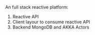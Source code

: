 
An full stack reactive platform:
1. Reactive API 
2. Client layour to consume reactive API
3. Backend MongoDB and AKKA Actors
